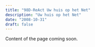 ```yaml
---
title: "98D-ReAct Uw huis op het Net"
description: "Uw huis op het Net"
date: "2008-10-31"
draft: false
---
```


Content of the page coming soon.
